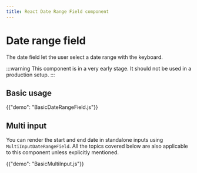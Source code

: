```yaml
---
title: React Date Range Field component
---
```


# Date range field [<span class="plan-pro"></span>](https://mui.com/store/items/mui-x-pro/)

<p class="description">The date field let the user select a date range with the keyboard.</p>

:::warning
This component is in a very early stage.
It should not be used in a production setup.
:::

## Basic usage

{{"demo": "BasicDateRangeField.js"}}

## Multi input

You can render the start and end date in standalone inputs using `MultiInputDateRangeField`.
All the topics covered below are also applicable to this component unless explicitly mentioned.

{{"demo": "BasicMultiInput.js"}}
